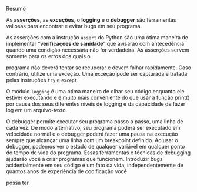 Resumo

As **asserções**, as **exceções**, o **logging** e o **debugger** são ferramentas valiosas para encontrar e evitar bugs em seu programa.

As asserções com a instrução `assert` do Python são uma ótima maneira de implementar “**verificações de sanidade**” que avisarão com antecedência quando uma condição necessária não for verdadeira. As asserções servem somente para os erros dos quais o

programa não deverá tentar se recuperar e devem falhar rapidamente. Caso contrário, utilize uma exceção. Uma exceção pode ser capturada e tratada pelas instruções `try` e `except`.

O módulo `logging` é uma ótima maneira de olhar seu código enquanto ele estiver executando e é muito mais conveniente do que usar a função print() por causa dos seus diferentes níveis de logging e da capacidade de fazer log em um arquivo-texto.

O debugger permite executar seu programa passo a passo, uma linha de cada vez. De modo alternativo, seu programa poderá ser executado em velocidade normal e o debugger poderá fazer uma pausa na execução sempre que alcançar uma linha com um breakpoint definido. Ao usar o debugger, podemos ver o estado de qualquer variável em qualquer ponto do tempo de vida do programa. Essas ferramentas e técnicas de debugging ajudarão você a criar programas que funcionem. Introduzir bugs acidentalmente em seu código é um fato da vida, independentemente de quantos anos de experiência de codificação você

possa ter.